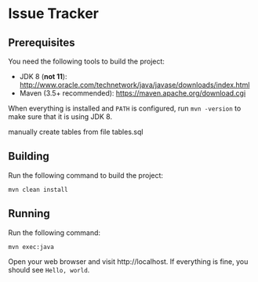 Issue Tracker
==============================================
## Prerequisites
You need the following tools to build the project:
  * JDK 8 (**not 11**): http://www.oracle.com/technetwork/java/javase/downloads/index.html
  * Maven (3.5+ recommended): https://maven.apache.org/download.cgi
  
When everything is installed and `PATH` is configured, run `mvn -version` to make sure that it is using JDK 8.


manually create tables from file tables.sql

## Building
Run the following command to build the project:
```
mvn clean install
```

## Running
Run the following command:
```
mvn exec:java
```

Open your web browser and visit http://localhost. If everything is fine, you should see `Hello, world`.
